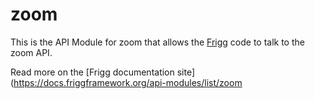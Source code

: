 # zoom

This is the API Module for zoom that allows the [Frigg](https://friggframework.org) code to talk to the zoom API.

Read more on the [Frigg documentation site](https://docs.friggframework.org/api-modules/list/zoom